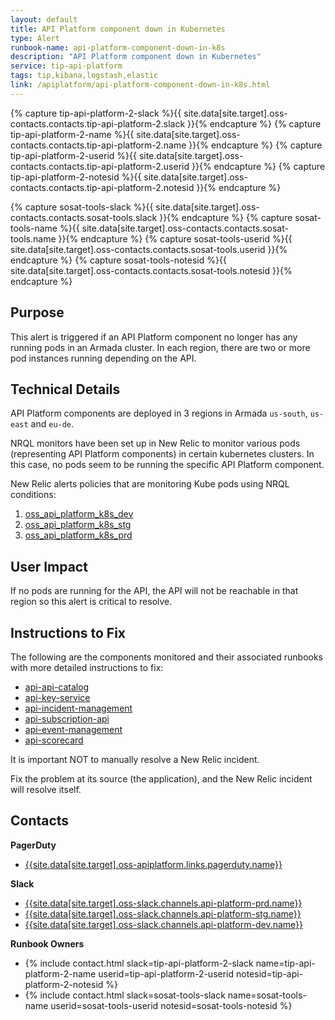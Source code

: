 ```yaml
---
layout: default
title: API Platform component down in Kubernetes
type: Alert
runbook-name: api-platform-component-down-in-k8s
description: "API Platform component down in Kubernetes"
service: tip-api-platform
tags: tip,kibana,logstash,elastic
link: /apiplatform/api-platform-component-down-in-k8s.html
---
```


{% capture tip-api-platform-2-slack %}{{ site.data[site.target].oss-contacts.contacts.tip-api-platform-2.slack }}{% endcapture %}
{% capture tip-api-platform-2-name %}{{ site.data[site.target].oss-contacts.contacts.tip-api-platform-2.name }}{% endcapture %}
{% capture tip-api-platform-2-userid %}{{ site.data[site.target].oss-contacts.contacts.tip-api-platform-2.userid }}{% endcapture %}
{% capture tip-api-platform-2-notesid %}{{ site.data[site.target].oss-contacts.contacts.tip-api-platform-2.notesid }}{% endcapture %}

{% capture sosat-tools-slack %}{{ site.data[site.target].oss-contacts.contacts.sosat-tools.slack }}{% endcapture %}
{% capture sosat-tools-name %}{{ site.data[site.target].oss-contacts.contacts.sosat-tools.name }}{% endcapture %}
{% capture sosat-tools-userid %}{{ site.data[site.target].oss-contacts.contacts.sosat-tools.userid }}{% endcapture %}
{% capture sosat-tools-notesid %}{{ site.data[site.target].oss-contacts.contacts.sosat-tools.notesid }}{% endcapture %}

## Purpose
This alert is triggered if an API Platform component no longer has any running pods in an Armada cluster. In each region, there are two or more pod instances running depending on the API.

## Technical Details
API Platform components are deployed in 3 regions in Armada `us-south`, `us-east` and `eu-de`.

NRQL monitors have been set up in New Relic to monitor various pods (representing API Platform components) in certain kubernetes clusters. In this case, no pods seem to be running the specific API Platform component.

New Relic alerts policies that are monitoring Kube pods using NRQL conditions:
1. [oss_api_platform_k8s_dev](https://alerts.newrelic.com/accounts/1926897/policies/238302)
2. [oss_api_platform_k8s_stg](https://alerts.newrelic.com/accounts/1926897/policies/247899)
3. [oss_api_platform_k8s_prd](https://alerts.newrelic.com/accounts/1926897/policies/247900)

## User Impact
If no pods are running for the API, the API will not be reachable in that region so this alert is critical to resolve.

## Instructions to Fix

The following are the components monitored and their associated runbooks with more detailed instructions to fix:

 - [api-api-catalog](api.catalog-api.down.html)
 - [api-key-service](api.key-service-api.down.html)
 - [api-incident-management](api.incidentmgmt-api.down.html)
 - [api-subscription-api](api.subscription-api.unresponsive.html)
 - [api-event-management](api.eventmgmt-api.down.html)
 - [api-scorecard](api.scorecard-api.down.html)

It is important NOT to manually resolve a New Relic incident.

Fix the problem at its source (the application), and the New Relic incident will resolve itself.

## Contacts

**PagerDuty**
* [{{site.data[site.target].oss-apiplatform.links.pagerduty.name}}]({{site.data[site.target].oss-apiplatform.links.pagerduty.link}})

**Slack**
* [{{site.data[site.target].oss-slack.channels.api-platform-prd.name}}]({{site.data[site.target].oss-slack.channels.api-platform-prd.link}})  
* [{{site.data[site.target].oss-slack.channels.api-platform-stg.name}}]({{site.data[site.target].oss-slack.channels.api-platform-stg.link}})  
* [{{site.data[site.target].oss-slack.channels.api-platform-dev.name}}]({{site.data[site.target].oss-slack.channels.api-platform-dev.link}})  

**Runbook Owners**
* {% include contact.html slack=tip-api-platform-2-slack name=tip-api-platform-2-name userid=tip-api-platform-2-userid notesid=tip-api-platform-2-notesid %}
* {% include contact.html slack=sosat-tools-slack name=sosat-tools-name userid=sosat-tools-userid notesid=sosat-tools-notesid %}
